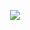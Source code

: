 <p align="center">
  <img src="https://github-readme-stats.vercel.app/api?username=helpo1&hide=contribs,issues&show_icons=true&include_all_commits=true&theme=radical">
</p>
